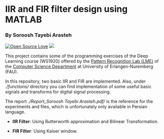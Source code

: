 # IIR and FIR filter design using MATLAB

### By Soroosh Tayebi Arasteh

[![Open Source Love](https://badges.frapsoft.com/os/v2/open-source.svg?v=103)](https://github.com/ellerbrock/open-source-badges/)
[![](https://img.shields.io/badge/contributions-welcome-brightgreen.svg?style=flat)](https://github.com/starasteh/DeepLearning_from_scratch/pulls)

This project contains some of the programming exercises of the Deep Learning course (WS1920) offered by the [Pattern Recognition Lab (LME)](https://lme.tf.fau.de/) of the [Computer Science Department](https://www.informatik.uni-erlangen.de/) at University of Erlangen-Nuremberg (FAU).


In this repository, two basic IIR and FIR are implemented.
Also, under *./functions/* directory you can find implementation of some 
useful basic signals and transforms for digital signal processing.

The report *./Report_Soroosh Tayebi Arasteh.pdf/* is the reference for
the experiments and files, which is unfortunately only available in Persian language.

- **IIR Filter**: Using Butterworth approximation and Bilinear Transformation.


- **FIR Filter**: Using Kaiser window.
